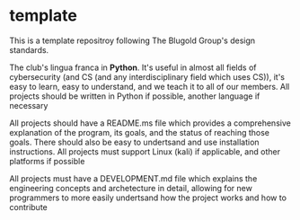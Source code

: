 # template

This is a template repositroy following The Blugold Group's design standards.

The club's lingua franca in **Python**. It's useful in almost all fields of cybersecurity (and CS (and any interdisciplinary field which uses CS)), it's easy to learn, easy to understand, and we teach it to all of our members. All projects should be written in Python if possible, another language if necessary

All projects should have a README.ms file which provides a comprehensive explanation of the program, its goals, and the status of reaching those goals. There should also be easy to undertsand and use installation instructions. All projects must support Linux (kali) if applicable, and other platforms if possible

All projects must have a DEVELOPMENT.md file which explains the engineering concepts and archetecture in detail, allowing for new programmers to more easily undertsand how the project works and how to contribute
